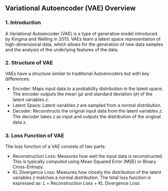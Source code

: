 ## Variational Autoencoder (VAE) Overview

### 1. Introduction

A Variational Autoencoder (VAE) is a type of generative model introduced by Kingma and Welling in 2013. VAEs learn a latent space representation of high-dimensional data, which allows for the generation of new data samples and the analysis of the underlying features of the data.

### 2. Structure of VAE

VAEs have a structure similar to traditional Autoencoders but with key differences:

- Encoder: Maps input data to a probability distribution in the latent space. The encoder outputs the mean (𝜇) and standard deviation (𝜎) of the latent variables 𝑧.
- Latent Space: Latent variables 𝑧 are sampled from a normal distribution.
- Decoder: Reconstructs the original input data from the latent variables 𝑧. The decoder takes 𝑧 as input and outputs the distribution of the original data 𝑥.

### 3. Loss Function of VAE

The loss function of a VAE consists of two parts:

- Reconstruction Loss: Measures how well the input data is reconstructed. This is typically computed using Mean Squared Error (MSE) or Binary Cross-Entropy.
- KL Divergence Loss: Measures how closely the distribution of the latent variables 𝑧 matches a normal distribution.
The total loss function is expressed as: 𝐿 = Reconstruction Loss + KL Divergence Loss
